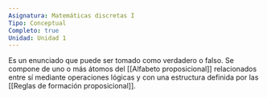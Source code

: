```yaml
---
Asignatura: Matemáticas discretas I
Tipo: Conceptual
Completo: true
Unidad: Unidad 1
---
```



Es un enunciado que puede ser tomado como verdadero o falso. Se compone de uno o más átomos del [[Alfabeto proposicional]] relacionados entre sí mediante operaciones lógicas y con una estructura definida por las [[Reglas de formación proposicional]].